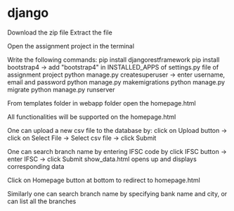 # django

Download the zip file
Extract the file

Open the assignment project in the terminal

Write the following commands:
pip install djangorestframework
pip install bootstrap4 -> add "bootstrap4" in INSTALLED_APPS of settings.py file of assignment project
python manage.py createsuperuser -> enter username, email and password
python manage.py makemigrations
python manage.py migrate
python manage.py runserver

From templates folder in webapp folder open the homepage.html

All functionalities will be supported on the homepage.html

One can upload a new csv file to the database by:
click on Upload button -> click on Select File -> Select csv file -> click Submit

One can search branch name by entering IFSC code by
click IFSC button -> enter IFSC -> click Submit
show_data.html opens up and displays corresponding data

Click on Homepage button at bottom to redirect to homepage.html

Similarly one can search branch name by specifying bank name and city, or can list all the branches






